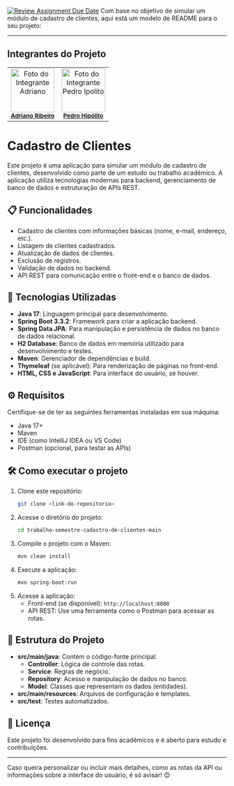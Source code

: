 [![Review Assignment Due Date](https://classroom.github.com/assets/deadline-readme-button-22041afd0340ce965d47ae6ef1cefeee28c7c493a6346c4f15d667ab976d596c.svg)](https://classroom.github.com/a/q0dfvJ58)
Com base no objetivo de simular um módulo de cadastro de clientes, aqui está um modelo de README para o seu projeto:

---

## Integrantes do Projeto

<table>
  <tr>
    <td align="center">
      <img src="https://avatars.githubusercontent.com/u/115894997?v=4" width="100px;" alt="Foto do Integrante Adriano"/><br />
      <sub><b><a href="https://github.com/adrianovictorn">Adriano Ribeiro</a></b></sub>
    </td>
    <td align="center">
      <img src="https://avatars.githubusercontent.com/u/50783223?v=4" width="100px;" alt="Foto do Integrante Pedro Ipolito"/><br />
      <sub><b><a href="https://github.com/nectaroads">Pedro Hipólito</a></b></sub>
    </td>
  </tr>
</table>

# Cadastro de Clientes

Este projeto é uma aplicação para simular um módulo de cadastro de clientes, desenvolvido como parte de um estudo ou trabalho acadêmico. A aplicação utiliza tecnologias modernas para backend, gerenciamento de banco de dados e estruturação de APIs REST.

## 📋 Funcionalidades

- Cadastro de clientes com informações básicas (nome, e-mail, endereço, etc.).
- Listagem de clientes cadastrados.
- Atualização de dados de clientes.
- Exclusão de registros.
- Validação de dados no backend.
- API REST para comunicação entre o front-end e o banco de dados.

## 🚀 Tecnologias Utilizadas

- **Java 17**: Linguagem principal para desenvolvimento.
- **Spring Boot 3.3.2**: Framework para criar a aplicação backend.
- **Spring Data JPA**: Para manipulação e persistência de dados no banco de dados relacional.
- **H2 Database**: Banco de dados em memória utilizado para desenvolvimento e testes.
- **Maven**: Gerenciador de dependências e build.
- **Thymeleaf** (se aplicável): Para renderização de páginas no front-end.
- **HTML, CSS e JavaScript**: Para interface do usuário, se houver.

## ⚙️ Requisitos

Certifique-se de ter as seguintes ferramentas instaladas em sua máquina:

- Java 17+
- Maven
- IDE (como IntelliJ IDEA ou VS Code)
- Postman (opcional, para testar as APIs)

## 🛠️ Como executar o projeto

1. Clone este repositório:
   ```bash
   git clone <link-do-repositorio>
   ```
2. Acesse o diretório do projeto:
   ```bash
   cd trabalho-semestre-cadastro-de-clientes-main
   ```
3. Compile o projeto com o Maven:
   ```bash
   mvn clean install
   ```
4. Execute a aplicação:
   ```bash
   mvn spring-boot:run
   ```
5. Acesse a aplicação:
   - Front-end (se disponível): `http://localhost:8080`
   - API REST: Use uma ferramenta como o Postman para acessar as rotas.

## 📂 Estrutura do Projeto

- **src/main/java**: Contém o código-fonte principal.
  - **Controller**: Lógica de controle das rotas.
  - **Service**: Regras de negócio.
  - **Repository**: Acesso e manipulação de dados no banco.
  - **Model**: Classes que representam os dados (entidades).
- **src/main/resources**: Arquivos de configuração e templates.
- **src/test**: Testes automatizados.

## 📝 Licença

Este projeto foi desenvolvido para fins acadêmicos e é aberto para estudo e contribuições.

---

Caso queira personalizar ou incluir mais detalhes, como as rotas da API ou informações sobre a interface do usuário, é só avisar! 😊
